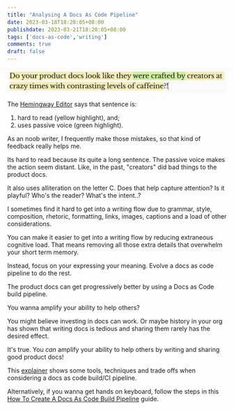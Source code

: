 ```yaml
---
title: "Analysing A Docs As Code Pipeline"
date: 2023-03-18T18:20:05+08:00
publishdate: 2023-03-21T18:20:05+08:00
tags: ['docs-as-code','writing']
comments: true
draft: false
---
```


![hard to read sentence](hard-to-read-passive-voice.png)

The [Hemingway Editor](https://hemingwayapp.com/) says that sentence is:
1. hard to read (yellow highlight), and;
1. uses passive voice (green highlight).

As an noob writer, I frequently make those mistakes, so that kind of feedback really helps me.

Its hard to read because its quite a long sentence. The passive voice makes the action seem distant. Like, in the past, "creators" did bad things to the product docs.

It also uses alliteration on the letter C. Does that help capture attention? Is it playful? Who's the reader? What's the intent..?

I sometimes find it hard to get into a writing flow due to grammar, style, composition, rhetoric, formatting, links, images, captions and a load of other considerations.

You can make it easier to get into a writing flow by reducing extraneous cognitive load. That means removing all those extra details that overwhelm your short term memory.

Instead, focus on your expressing your meaning. Evolve a docs as code pipeline to do the rest.

The product docs can get progressively better by using a Docs as Code build pipeline.

You wanna amplify your ability to help others?

You might believe investing in docs can work. Or maybe history in your org has shown that writing docs is tedious and sharing them rarely has the desired effect.

It's true. You *can* amplify your ability to help others by writing and sharing good product docs!

This [explainer](../../explainer/docs-as-code-build-pipeline-explained/) shows some tools, techniques and trade offs when considering a docs as code build/CI pipeline.

Alternatively, if you wanna get hands on keyboard, follow the steps in this [How To Create A Docs As Code Build Pipeline](../../how-to/create-a-docs-as-code-build-pipeline) guide.